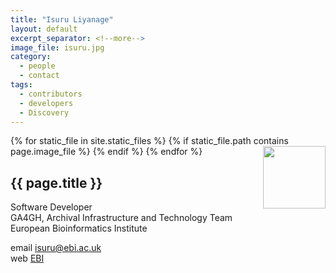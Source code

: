 ```yaml
---
title: "Isuru Liyanage"
layout: default
excerpt_separator: <!--more-->
image_file: isuru.jpg
category:
  - people
  - contact
tags:
  - contributors
  - developers
  - Discovery
---
```


{% for static_file in site.static_files %}
  {% if static_file.path contains page.image_file %}
<img style="float: right; width: 100px;" src="{{ static_file.path | relative_url}}" />
  {% endif %}
{% endfor %}

## {{ page.title }}

Software Developer  
GA4GH, Archival Infrastructure and Technology Team  
European Bioinformatics Institute  

<!--more-->

email [isuru@ebi.ac.uk](mailto:isuru@ebi.ac.uk)  
web [EBI](https://www.ebi.ac.uk/about/people/isuru-liyanage)  
